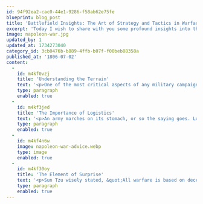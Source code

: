 ```yaml
---
id: 94f92ea2-cac0-44e1-9286-f58ab62e75fe
blueprint: blog_post
title: 'Battlefield Insights: The Art of Strategy and Tactics in Warfare'
excerpt: 'Today I wish to share with you some profound insights into the military strategies and tactics that have shaped the course of history on the battlefield. Warfare, as you may know, is not merely about brute strength; it is a complex dance of strategy, deception, and swift maneuvering. Allow me to elucidate the principles that have guided my campaigns and shaped my successes.'
image: napoleon-war.jpg
updated_by: 1
updated_at: 1734273040
category_id: 3cb0476b-b889-4ffb-b07f-f00beb88358a
published_at: '1806-07-02'
content:
  -
    id: m4kf0vzj
    title: 'Understanding the Terrain'
    text: '<p>One of the most critical aspects of any military campaign is a comprehensive understanding of the terrain. The battlefield is more than just a physical space; it is a living entity that can be manipulated to your advantage. When preparing for battle, I always conduct a meticulous reconnaissance of the land, noting the elevation, natural obstacles, and potential choke points. A well-informed commander can use the terrain to funnel enemy forces into a disadvantageous position or create advantageous flanking maneuvers.</p>'
    type: paragraph
    enabled: true
  -
    id: m4kf3jed
    title: 'The Importance of Logistics'
    text: '<p>An army marches on its stomach, or so the saying goes. Logistics is the backbone of any successful military operation. Supply lines must be secured, provisions must be adequate, and reinforcements must be timely. A well-fed and well-equipped army is a formidable force. In my campaigns, I have always prioritized logistics, ensuring that my troops are well-provisioned and that our supply lines remain uninterrupted. This focus on logistics allows for sustained campaigns and rapid movements without the hindrance of scarcity.</p>'
    type: paragraph
    enabled: true
  -
    id: m4kf4n6w
    image: napoleon-war-advice.webp
    type: image
    enabled: true
  -
    id: m4kf30oy
    title: 'The Element of Surprise'
    text: '<p>Sun Tzu wisely stated, &quot;All warfare is based on deception.&quot; This principle is at the heart of effective military strategy. The element of surprise can turn the tide of battle in an instant. Whether it is by feigning weakness in one area while launching a surprise attack in another or by utilizing unexpected formations, maintaining the element of surprise forces the enemy to react rather than act. In my campaigns, I have frequently employed deceptive tactics to mislead my opponents, creating openings for decisive strikes.</p>'
    type: paragraph
    enabled: true
---
```

